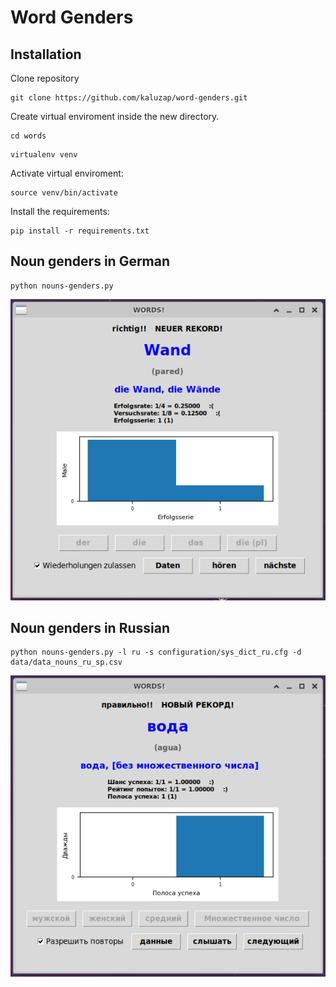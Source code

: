# Word Genders

## Installation

Clone repository

```
git clone https://github.com/kaluzap/word-genders.git
```

Create virtual enviroment inside the new directory.

```
cd words
```

```
virtualenv venv
```

Activate virtual enviroment:

```
source venv/bin/activate
```

Install the requirements:

```
pip install -r requirements.txt
```

## Noun genders in German
```
python nouns-genders.py
```
![Screenshot](/img/nouns_german.png)

## Noun genders in Russian
```
python nouns-genders.py -l ru -s configuration/sys_dict_ru.cfg -d data/data_nouns_ru_sp.csv
```
![Screenshot](/img/nouns_russian.png)


